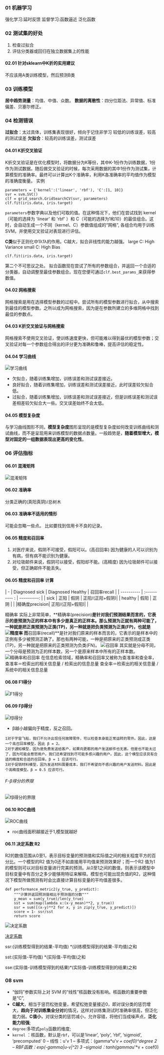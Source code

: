 ### 01 机器学习

强化学习:延时反馈
监督学习:函数逼近 泛化函数

### 02 测试集的好处
1. 检查过拟合
2. 评估分类器或回归在独立数据集上的性能

#### 02.01 针对sklearn中K折的实用建议
不应该用A类训练模型，然后预测B类


### 03 训练模型
**居中趋势测量**：均值、中值、众数。
**数据的离散性**：四分位距法、异常值、标准偏差、贝塞尔修正。

### 04 检测错误
**过拟合**：太过具体，训练集表现很好，倾向于记住非学习
较低的训练误差，较高的测试误差
**欠拟合**：较高的训练误差，测试误差

#### 04.01 K折交叉验证
K折交叉验证是在优化模型时，将数据分为K等份，其中K-1份作为训练数据，1份作为测试数据。随后做交叉验证的时候，每次采用数据的其中1份作为测试集，计算模型的准确率。最终可以计算出K个准确率，利用K各准确率的平均值作为模型的准确度衡量。
实例
```
parameters = {'kernel':('linear', 'rbf'), 'C':[1, 10]}
svr = svm.SVC()
clf = grid_search.GridSearchCV(svr, parameters)
clf.fit(iris.data, iris.target)
```
`parameters`参数字典以及他们可取的值。在这种情况下，他们在尝试找到 kernel（可能的选择为 'linear' 和 'rbf' ）和 C（可能的选择为1和10）的最佳组合。这时，会自动生成一个不同（kernel、C）参数值组成的“网格”, 各组合均用于训练 SVM，并使用交叉验证对表现进行评估。


**C类**似于正则化中1λ1λ的作用。C越大，拟合非线性的能力越强。 
large C: High Variance
small C: High Bias

```
clf.fit(iris.data, iris.target)
```
第二个不可思议之处。 拟合函数现在尝试了所有的参数组合，并返回一个合适的分类器，自动调整至最佳参数组合。现在您便可通过`clf.best_params_`来获得参数值。

#### 04.02 网格搜索
网格搜索是用在选择模型参数的过程中。尝试所有的模型参数进行拟合，从中搜索到最佳的模型参数。之所以成为网格搜索，因为是在参数所建立的多维网格中找到最佳的参数点。

#### 04.03 K折交叉验证与网格搜索
网格搜索不使用交叉验证，使训练速度更快，但可能难以得到最优的模型参数；交叉验证对每一个参数组合得出的评分更为准确和鲁棒，提高评估的稳定性。

#### 04.04 学习曲线
![学习曲线](https://i.imgur.com/vFRX1dP.png)
- 欠拟合，随着训练集增加，训练误差和测试误差接近。
- 良好拟合，随着训练集增加，训练误差和测试误差接近，此时误差较欠拟合低。
- 过拟合，随着训练集增加，训练误差和测试误差接近，但是训练误差和测试误差相差较欠拟合大一些。交叉误差始终不会太低。

#### 04.05 模型复杂度
与学习曲线图形不同，**模型复杂度**图形呈现的是模型复杂度如何改变训练曲线和测试曲线，而不是呈现用来训练模型的数据点数量。一般趋势是，**随着模型增大，模型对固定的一组数据表现出更高的变化性**。

### 06 评估指标
#### 06.01 混淆矩阵
![混淆矩阵](https://i.imgur.com/K7TfktM.png)
#### 06.02 准确率
分类正确的(真阳真阴)/总树木
#### 06.03 准确率不适用的情形
可能会忽略一些点。
比如要找到信用卡不良的记录。

#### 06.05 精度和召回率
1. 对医疗来说，假阴不可接受，假阳可以。(高召回率)
因为健康的人可以识别为有病，但有病不能识别为健康。
2. 对垃圾邮件来说，假阴可以接受，假阳却不能。(高精度)
因为垃圾邮件可以接受，但正确邮件不能丢失。

#### 06.05 精度和召回率 计算

| - | Diagnosed sick | Diagnosed Healthy | 召回率recall |
| ---------- | :---------- : | ----------: |
| sick       | 正阳 | 假阴 | 正阳/(正阳+假阴)|
| healthy    | 假阳 | 正阴 |   |
|精确度precision| 正阳/(正阳+假阳)|            |

精确率
实际上非常简单，**精确率(precision)**是针对我们预测结果而言的，它表示的是预测为正的样本中有多少是真正的正样本。那么预测为正就有两种可能了，一种就是把正类预测为正类(TP)，另一种就是把负类预测为正类(FP)，也就是
![精度率](https://www.zhihu.com/equation?tex=P++%3D+%5Cfrac%7BTP%7D%7BTP%2BFP%7D)
而**召回率(recall)**是针对我们原来的样本而言的，它表示的是样本中的正例有多少被预测正确了。那也有两种可能，一种是把原来的正类预测成正类(TP)，另一种就是把原来的正类预测为负类(FN)。
![召回率](https://www.zhihu.com/equation?tex=R+%3D+%5Cfrac%7BTP%7D%7BTP%2BFN%7D)
其实就是分母不同，一个分母是预测为正的样本数，另一个是原来样本中所有的正样本数。
![精确率和召回率](https://pic1.zhimg.com/80/d701da76199148837cfed83901cea99e_hd.jpg)
在信息检索领域，精确率和召回率又被称为查准率和查全率，
查准率＝检索出的相关信息量 / 检索出的信息总量
查全率＝检索出的相关信息量 / 系统中的相关信息总量


#### 06.08 F1得分
![F1得分](https://i.imgur.com/3A8Y6mQ.png)

#### 06.09 Fβ得分
![fβ得分](https://i.imgur.com/B0cj2yH.png)
- β越小越偏向于精度，反之召回。
```
1对于宇宙飞船，我们不允许出现任何故障零件，可以检查本身能正常运转的零件。因此，这是一个高召回率模型，因此 β = 2。
2对于通知模型，因为是免费发送给客户，如果向更都的用户发送邮件也无害。但是也不能太过了，因为可能会惹怒用户。我们还希望找到尽可能多感兴趣的用户。因此，这个模型应该具有合适的精度和合适的召回率。β = 1 应该可行。
3对于促销材料模型，因为发送材料需要成本，我们不希望向不感兴趣的用户发送材料。因此是个高精度模型。β = 0.5 应该可行。
```
###### F-β得分的界限
![fβ得分的界限](https://i.imgur.com/xCinhF3.png)

#### 06.10 ROC曲线
![ROC曲线](https://i.imgur.com/UhjXxPI.png)
- roc曲线面积越接近于1,模型就越好

#### 06.11 决定系数 R2 
R2的数值范围从0至1，表示目标变量的预测值和实际值之间的相关程度平方的百分比。一个模型的R2 值为0还不如直接用平均值来预测效果好；而一个R2 值为1的模型则可以对目标变量进行完美的预测。从0至1之间的数值，则表示该模型中目标变量中有百分之多少能够用特征来解释。模型也可能出现负值的R2，这种情况下模型所做预测有时会比直接计算目标变量的平均值差很多。
```
def performance_metric2(y_true, y_predict):
    """计算并返回预测值相比于预测值的分数"""
    y_mean = sum(y_true)/len(y_true)
    sst = sum(map(lambda x:(x-y_mean)**2, y_true))
    ssr = sum([(x-y)**2 for x, y in zip(y_true, y_predict)])
    score = 1- ssr/sst
    return score
```

![决定系数](https://i.imgur.com/Hq15eSP.png)

[决定系数](https://en.wikipedia.org/wiki/Coefficient_of_determination)


ssr:(训练模型得到的结果-平均值) *(训练模型得到的结果-平均值)之和

sst:(实际值-平均值) *(实际值-平均值)之和

sse:(实际值-训练模型得到的结果)*(实际值-训练模型得到的结果)之和


### 08 svm
- “伽玛”参数实际上对 SVM 的“线性”核函数没有影响。核函数的重要参数是“C”, 
- **C越大**，相当于惩罚松弛变量，希望松弛变量接近0，即对误分类的惩罚增大，**趋向于对训练集全分对**的情况，这样对训练集测试时准确率很高，但泛化能力弱。**C值小**，对误分类的惩罚减小，允许容错，将他们当成噪声点，**泛化能力较强**;
- `degree`:多项式`poly`函数的维度;
- `kernel` ：核函数，默认是`rbf`，可以是‘linear’, ‘poly’, ‘rbf’, ‘sigmoid’, ‘precomputed’ 
0 – 线性：u'v
1 – 多项式：(gamma*u'*v + coef0)^degree
2 – RBF函数：exp(-gamma|u-v|^2)
3 –sigmoid：tanh(gamma*u'*v + coef0)


